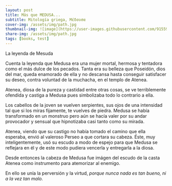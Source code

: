 ```yaml
---
layout: post
title: Más que MEDUSA...
subtitle: Mitología griega, Μέδουσα
cover-img: /assets/img/path.jpg
thumbnail-img: ![image](https://user-images.githubusercontent.com/91559132/193473674-56beeacc-f7e3-427f-a34d-55742ce96db4.png)
share-img: /assets/img/path.jpg
tags: [books, test]
---
```

La leyenda de Mesuda

Cuenta la leyenda que Medusa era una mujer mortal, hermosa y tentadora como el más dulce de los pecados. Tanta era su belleza que Poseidón, dios del mar, queda enamorado de ella y no descansa hasta conseguir satisfacer su deseo, contra voluntad de la muchacha, en el templo de Atenea.

Atenea, diosa de la pureza y castidad entre otras cosas, se ve terriblemente ofendida y castiga a Medusa pues simbolizaba todo lo contrario a ella.

Los cabellos de la joven se vuelven serpientes, sus ojos de una intensidad tal que si los miras fijamente, te vuelves de piedra. Medusa se había transformado en un monstruo pero aún se hacía valer por su andar provocador y sensual que hipnotizaba casi tanto como su mirada.

Atenea, viendo que su castigo no había tomado el camino que ella esperaba, envió al valeroso Perseo a que cortara su cabeza. Éste, muy inteligentemente, usó su escudo a modo de espejo para que Medusa se reflejara en él y de este modo pudiera vencerla y entregarla a la diosa.

Desde entonces la cabeza de Medusa fue imágen del escudo de la casta Atenea como instrumento para atemorizar al enemigo.

En ello se unía la perversión y la virtud, _porque nunca nada es tan bueno, ni a la vez tan malo._
